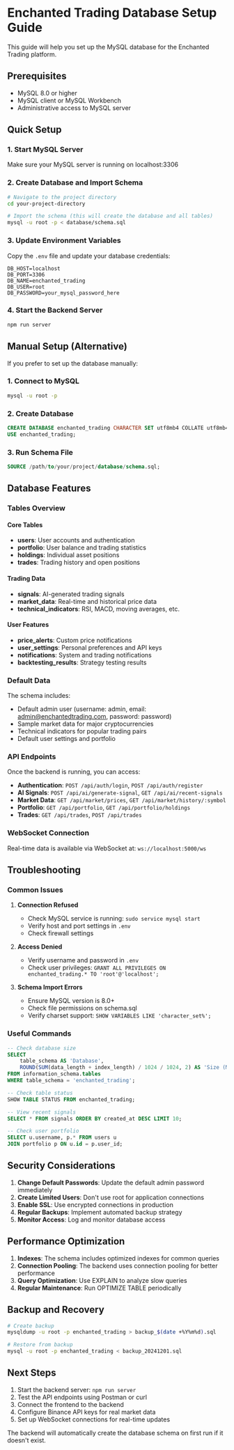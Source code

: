 # Enchanted Trading Database Setup Guide

This guide will help you set up the MySQL database for the Enchanted Trading platform.

## Prerequisites

- MySQL 8.0 or higher
- MySQL client or MySQL Workbench
- Administrative access to MySQL server

## Quick Setup

### 1. Start MySQL Server
Make sure your MySQL server is running on localhost:3306

### 2. Create Database and Import Schema
```bash
# Navigate to the project directory
cd your-project-directory

# Import the schema (this will create the database and all tables)
mysql -u root -p < database/schema.sql
```

### 3. Update Environment Variables
Copy the `.env` file and update your database credentials:
```env
DB_HOST=localhost
DB_PORT=3306
DB_NAME=enchanted_trading
DB_USER=root
DB_PASSWORD=your_mysql_password_here
```

### 4. Start the Backend Server
```bash
npm run server
```

## Manual Setup (Alternative)

If you prefer to set up the database manually:

### 1. Connect to MySQL
```bash
mysql -u root -p
```

### 2. Create Database
```sql
CREATE DATABASE enchanted_trading CHARACTER SET utf8mb4 COLLATE utf8mb4_unicode_ci;
USE enchanted_trading;
```

### 3. Run Schema File
```sql
SOURCE /path/to/your/project/database/schema.sql;
```

## Database Features

### Tables Overview

#### Core Tables
- **users**: User accounts and authentication
- **portfolio**: User balance and trading statistics
- **holdings**: Individual asset positions
- **trades**: Trading history and open positions

#### Trading Data
- **signals**: AI-generated trading signals
- **market_data**: Real-time and historical price data
- **technical_indicators**: RSI, MACD, moving averages, etc.

#### User Features
- **price_alerts**: Custom price notifications
- **user_settings**: Personal preferences and API keys
- **notifications**: System and trading notifications
- **backtesting_results**: Strategy testing results

### Default Data

The schema includes:
- Default admin user (username: admin, email: admin@enchantedtrading.com, password: password)
- Sample market data for major cryptocurrencies
- Technical indicators for popular trading pairs
- Default user settings and portfolio

### API Endpoints

Once the backend is running, you can access:

- **Authentication**: `POST /api/auth/login`, `POST /api/auth/register`
- **AI Signals**: `POST /api/ai/generate-signal`, `GET /api/ai/recent-signals`
- **Market Data**: `GET /api/market/prices`, `GET /api/market/history/:symbol`
- **Portfolio**: `GET /api/portfolio`, `GET /api/portfolio/holdings`
- **Trades**: `GET /api/trades`, `POST /api/trades`

### WebSocket Connection

Real-time data is available via WebSocket at: `ws://localhost:5000/ws`

## Troubleshooting

### Common Issues

1. **Connection Refused**
   - Check MySQL service is running: `sudo service mysql start`
   - Verify host and port settings in `.env`
   - Check firewall settings

2. **Access Denied**
   - Verify username and password in `.env`
   - Check user privileges: `GRANT ALL PRIVILEGES ON enchanted_trading.* TO 'root'@'localhost';`

3. **Schema Import Errors**
   - Ensure MySQL version is 8.0+
   - Check file permissions on schema.sql
   - Verify charset support: `SHOW VARIABLES LIKE 'character_set%';`

### Useful Commands

```sql
-- Check database size
SELECT 
    table_schema AS 'Database',
    ROUND(SUM(data_length + index_length) / 1024 / 1024, 2) AS 'Size (MB)'
FROM information_schema.tables 
WHERE table_schema = 'enchanted_trading';

-- Check table status
SHOW TABLE STATUS FROM enchanted_trading;

-- View recent signals
SELECT * FROM signals ORDER BY created_at DESC LIMIT 10;

-- Check user portfolio
SELECT u.username, p.* FROM users u 
JOIN portfolio p ON u.id = p.user_id;
```

## Security Considerations

1. **Change Default Passwords**: Update the default admin password immediately
2. **Create Limited Users**: Don't use root for application connections
3. **Enable SSL**: Use encrypted connections in production
4. **Regular Backups**: Implement automated backup strategy
5. **Monitor Access**: Log and monitor database access

## Performance Optimization

1. **Indexes**: The schema includes optimized indexes for common queries
2. **Connection Pooling**: The backend uses connection pooling for better performance
3. **Query Optimization**: Use EXPLAIN to analyze slow queries
4. **Regular Maintenance**: Run OPTIMIZE TABLE periodically

## Backup and Recovery

```bash
# Create backup
mysqldump -u root -p enchanted_trading > backup_$(date +%Y%m%d).sql

# Restore from backup
mysql -u root -p enchanted_trading < backup_20241201.sql
```

## Next Steps

1. Start the backend server: `npm run server`
2. Test the API endpoints using Postman or curl
3. Connect the frontend to the backend
4. Configure Binance API keys for real market data
5. Set up WebSocket connections for real-time updates

The backend will automatically create the database schema on first run if it doesn't exist.